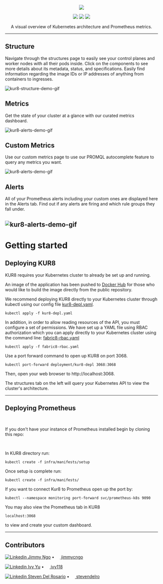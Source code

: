 <p align="center">
  <img src="https://user-images.githubusercontent.com/83550543/128294239-45a0be2d-a952-4134-91ac-5a26da94935f.jpg"/>
</p>

<p align="center">
  <img src="https://travis-ci.com/oslabs-beta/Kur8.svg?branch=main"/>
  <img src="https://img.shields.io/docker/pulls/kur8/dashboard"/>
  <img src="https://img.shields.io/github/license/oslabs-beta/Kur8" /> 
</p>

<p align="center">
 A visual overview of Kubernetes architecture and Prometheus metrics.
</p>

---

## Structure

Navigate through the structures page to easily see your control planes and worker nodes with all their pods inside. Click on the components to see more details about its metadata, status, and specifications. Easily find information regarding the image IDs or IP addresses of anything from containers to ingresses.

![kur8-structure-demo-gif](https://github.com/oslabs-beta/Kur8/blob/dev/demo-gifs/kur8-structures-demo.gif)
     
## Metrics

Get the state of your cluster at a glance with our curated metrics dashboard.

![kur8-alerts-demo-gif](https://github.com/oslabs-beta/Kur8/blob/dev/demo-gifs/kur8-metrics-demo.gif)

## Custom Metrics

Use our custom metrics page to use our PROMQL autocomplete feature to query any metrics you want.

![kur8-alerts-demo-gif](https://github.com/oslabs-beta/Kur8/blob/dev/demo-gifs/kur8-custom-demo.gif)

## Alerts

All of your Prometheus alerts including your custom ones are displayed here in the Alerts tab. Find out if any alerts are firing and which rule groups they fall under.

![kur8-alerts-demo-gif](https://github.com/oslabs-beta/Kur8/blob/dev/demo-gifs/kur8-alerts-demo.gif)
---

# Getting started

## Deploying KUR8

KUR8 requires your Kubernetes cluster to already be set up and running.

An image of the application has been pushed to [Docker Hub](https://hub.docker.com/repository/docker/kur8/dashboard) for those who would like to build the image directly from the public repository.

We recommend deploying KUR8 directly to your Kubernetes cluster through kubectl using our config file [kur8-depl.yaml](https://github.com/oslabs-beta/Kur8/blob/dev/infra/k8s/kur8-depl.yaml).

```
kubectl apply -f kur8-depl.yaml
```

In addition, in order to allow reading resources of the API, you must configure a set of permissions. We have set up a YAML file using RBAC authorization which you can apply directly to your Kubernetes cluster using the command line: [fabric8-rbac.yaml](https://github.com/oslabs-beta/Kur8/blob/dev/infra/k8s/fabric8-rbac.yaml)

```
kubectl apply -f fabric8-rbac.yaml
```

Use a port forward command to open up KUR8 on port 3068.

```
kubectl port-forward deployment/kur8-depl 3068:3068
```

Then, open your web browser to http://localhost:3068.

The structures tab on the left will query your Kubernetes API to view the cluster's architecture.

---

## Deploying Prometheus

<br/>

If you don't have your instance of Prometheus installed begin by cloning this repo:

<br/>

In KUR8 directory run: 
```
kubectl create -f infra/manifests/setup
```

Once setup is complete run: 
```
kubectl create -f infra/manifests/
```

If you want to connect Kur8 to Prometheus open up the port by: 
```
kubectl --namespace monitoring port-forward svc/prometheus-k8s 9090
```

You may also view the Prometheus tab in KUR8 
```
localhost:3068
``` 
to view and create your custom dashboard.

---

## Contributors

[![Linkedin](https://i.stack.imgur.com/gVE0j.png) Jimmy Ngo](https://www.linkedin.com/in/jimmycngo/) • [<img src="https://github.githubassets.com/favicons/favicon-dark.png" width="15" height="15"> jimmycngo](https://github.com/jimmycngo)

[![Linkedin](https://i.stack.imgur.com/gVE0j.png) Ivy Yu](https://www.linkedin.com/in/ivy-yu-746a5b132/) • [<img src="https://github.githubassets.com/favicons/favicon-dark.png" width="15" height="15"> ivy118](https://github.com/ivy118)

[![Linkedin](https://i.stack.imgur.com/gVE0j.png) Steven Del Rosario](https://www.linkedin.com/in/stevendelro/) • [<img src="https://github.githubassets.com/favicons/favicon-dark.png" width="15" height="15"> stevendelro](https://github.com/stevendelro)
